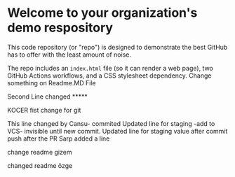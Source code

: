 # Welcome to your organization's demo respository
This code repository (or "repo") is designed to demonstrate the best GitHub has to offer with the least amount of noise.

The repo includes an `index.html` file (so it can render a web page), two GitHub Actions workflows, and a CSS stylesheet dependency.
Change something on Readme.MD File

Second Line changed *****

KOCER fist change for git

This line changed by Cansu- commited 
Updated line for staging -add to VCS- invisible until new commit.
Updated line for staging value after commit
push after the PR 
Sarp added a line

change readme gizem


changed readme özge